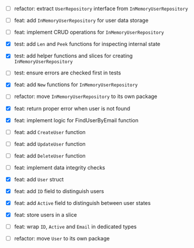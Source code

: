 - [ ] refactor: extract `UserRepository` interface from `InMemoryUserRepository`
- [ ] feat: add `InMemoryUserRepository` for user data storage
- [ ] feat: implement CRUD operations for `InMemoryUserRepository`

- [x] test: add `Len` and `Peek` functions for inspecting internal state
- [x] test: add helper functions and slices for creating `InMemoryUserRepository` 
- [ ] test: ensure errors are checked first in tests

- [x] feat: add `New` functions for `InMemoryUserRepository`
- [ ] refactor: move `InMemoryUserRepository` to its own package

- [x] feat: return proper error when user is not found
- [x] feat: implement logic for FindUserByEmail function
- [ ] feat: add `CreateUser` function
- [ ] feat: add `UpdateUser` function
- [ ] feat: add `DeleteUser` function
- [ ] feat: implement data integrity checks

- [x] feat: add `User` struct
- [x] feat: add `ID` field to distinguish users
- [x] feat: add `Active` field to distinguish between user states
- [x] feat: store users in a slice
- [ ] feat: wrap `ID`, `Active` and `Email` in dedicated types
- [ ] refactor: move `User` to its own package